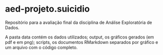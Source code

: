 # aed-projeto.suicidio
Repositório para a avaliação final da disciplina de Análise Exploratória de Dados.

A pasta data contém os dados utilizados; output, os gráficos gerados (em pdf e em png); scripts, os documentos RMarkdown separados por gráfico e um arquivo com o código completo.
